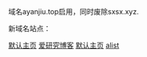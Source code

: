 域名ayanjiu.top启用，同时废除sxsx.xyz.

新域名站点：

 [默认主页](https://zhuye.ayanjiu.top/)
 [爱研究博客](https://boke.ayanjiu.top/)
 [默认主页](https://zxzp.ayanjiu.top/)
 [alist](https://zhuye.ayanjiu.top/)